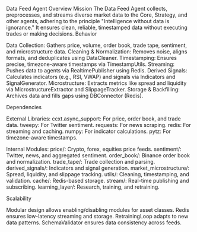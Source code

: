 Data Feed Agent Overview
Mission
The Data Feed Agent collects, preprocesses, and streams diverse market data to the Core, Strategy, and other agents, adhering to the principle "Intelligence without data is ignorance." It ensures clean, reliable, timestamped data without executing trades or making decisions.
Behavior

Data Collection: Gathers price, volume, order book, trade tape, sentiment, and microstructure data.
Cleaning & Normalization: Removes noise, aligns formats, and deduplicates using DataCleaner.
Timestamping: Ensures precise, timezone-aware timestamps via TimestampUtils.
Streaming: Pushes data to agents via RealtimePublisher using Redis.
Derived Signals: Calculates indicators (e.g., RSI, VWAP) and signals via Indicators and SignalGenerator.
Microstructure: Extracts metrics like spread and liquidity via MicrostructureExtractor and SlippageTracker.
Storage & Backfilling: Archives data and fills gaps using DBConnector (Redis).

Dependencies

External Libraries:
ccxt.async_support: For price, order book, and trade data.
tweepy: For Twitter sentiment.
requests: For news scraping.
redis: For streaming and caching.
numpy: For indicator calculations.
pytz: For timezone-aware timestamps.


Internal Modules:
price/: Crypto, forex, equities price feeds.
sentiment/: Twitter, news, and aggregated sentiment.
order_book/: Binance order book and normalization.
trade_tape/: Trade collection and parsing.
derived_signals/: Indicators and signal generation.
market_microstructure/: Spread, liquidity, and slippage tracking.
utils/: Cleaning, timestamping, and validation.
cache/: Redis-based storage.
stream/: Real-time publishing and subscribing.
learning_layer/: Research, training, and retraining.



Scalability

Modular design allows enabling/disabling modules for asset classes.
Redis ensures low-latency streaming and storage.
RetrainingLoop adapts to new data patterns.
SchemaValidator ensures data consistency across feeds.
